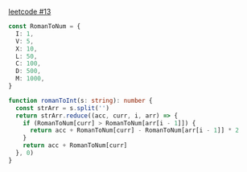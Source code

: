[leetcode #13](https://leetcode.com/problems/roman-to-integer/)

```ts
const RomanToNum = {
  I: 1,
  V: 5,
  X: 10,
  L: 50,
  C: 100,
  D: 500,
  M: 1000,
}

function romanToInt(s: string): number {
  const strArr = s.split('')
  return strArr.reduce((acc, curr, i, arr) => {
    if (RomanToNum[curr] > RomanToNum[arr[i - 1]]) {
      return acc + RomanToNum[curr] - RomanToNum[arr[i - 1]] * 2
    }
    return acc + RomanToNum[curr]
  }, 0)
}
```
